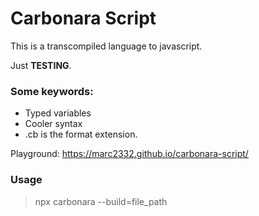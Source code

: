 # Carbonara Script

This is a transcompiled language to javascript.

Just **TESTING**.
### Some keywords:
- Typed variables
- Cooler syntax
- .cb is the format extension.

Playground:  https://marc2332.github.io/carbonara-script/


### Usage

> npx carbonara --build=file_path


